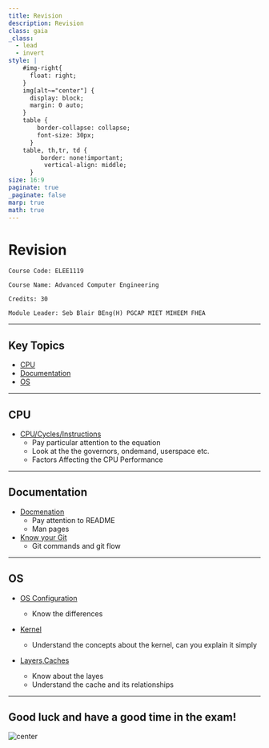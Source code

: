 ```yaml
---
title: Revision
description: Revision
class: gaia
_class:
  - lead
  - invert
style: |
    #img-right{
      float: right;
    }
    img[alt~="center"] {
      display: block;
      margin: 0 auto;
    }
    table {
        border-collapse: collapse;
        font-size: 30px;
      }
    table, th,tr, td {
         border: none!important; 
          vertical-align: middle;
      }
size: 16:9
paginate: true
_paginate: false
marp: true
math: true
---
```


# Revision

    Course Code: ELEE1119 
    
    Course Name: Advanced Computer Engineering

    Credits: 30

    Module Leader: Seb Blair BEng(H) PGCAP MIET MIHEEM FHEA

---

## Key Topics

- [CPU](#cpu)
- [Documentation](#documentation)
- [OS](#os)

---

## CPU

- [CPU/Cycles/Instructions](https://teachingmaterial.github.io/ELEE1119_Lectures/content/CPU/CPUFreqGov.html#7)
  - Pay particular attention to the equation
  - Look at the the governors, ondemand, userspace etc.
  - Factors Affecting the CPU Performance

---

## Documentation

- [Docmenation](https://teachingmaterial.github.io/ELEE1119_Lectures/content/Documentation/Documentation.html)
  - Pay attention to README
  - Man pages
- [Know your Git](https://teachingmaterial.github.io/ELEE1119_Exercises/myFirstRepository/myFirstRepository.html)
  - Git commands and git flow
  
---

## OS 

- [OS Configuration](https://teachingmaterial.github.io/ELEE1119_Lectures/content/OSTypes/OSTypes.html#12)
  - Know the differences

- [Kernel](https://teachingmaterial.github.io/ELEE1119_Lectures/content/kernelOSLinux/kernelOSLinux.html#2)
  - Understand the concepts about the kernel, can you explain it simply
- [Layers,Caches](https://teachingmaterial.github.io/ELEE1119_Lectures/content/What_is_a_computer/What_is_a_computer.html#3)
  - Know about the layes
  - Understand the cache and its relationships


---

## Good luck and have a good time in the exam!

![center](https://i.chzbgr.com/full/9029005056/h761B7854/photo-of-jake-gyllenhaal-situation-youre-in-when-taking-an-exam-and-see-the-first-question)